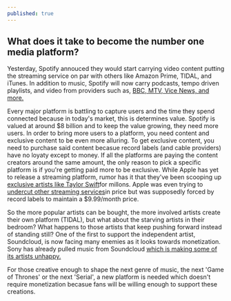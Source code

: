 ```yaml
---
published: true
---
```



## What does it take to become the number one media platform?
Yesterday, Spotify annouced they would start carrying video content putting the streaming service on par with others like Amazon Prime, TIDAL, and iTunes. In addition to music, Spotify will now carry podcasts, tempo driven playlists, and video from providers such as, [BBC, MTV, Vice News, and more.](http://www.theverge.com/2015/5/20/8629335/spotify-adds-podcasts-videos) 

Every major platform is battling to capture users and the time they spend connected because in today's market, this is determines value. Spotify is valued at around $8 billion and to keep the value growing, they need more users. In order to bring more users to a platform, you need content and exclusive content to be even more alluring. To get exclusive content, you need to purchase said content becasue record labels (and cable providers) have no loyaty except to money. If all the platforms are paying the content creators around the same amount, the only reason to pick a specific platform is if you're getting paid more to be exclusive. While Apple has yet to release a streaming platform, rumor has it that they've been scooping up [exclusive artists like Taylor Swift](http://bgr.com/2015/04/11/apple-beats-taylor-swift/)for millons. Apple was even trying to [undercut other streaming services](http://9to5mac.com/2015/03/10/apple-streaming-music-beats/)in price but was supposedly forced by record labels to maintain a $9.99/month price.

So the more popular artists can be bought, the more involved artists create their own platform (TIDAL), but what about the starving artists in their bedroom? What happens to those artists that keep pushing forward instead of standing still? One of the first to support the independent artist, Soundcloud, is now facing many enemies as it looks  towards monetization. Sony has already pulled music from Soundcloud [which is making some of its artists unhappy.](https://twitter.com/madeon/status/600714292116246528)

For those creative enough to shape the next genre of music, the next 'Game of Thrones' or the next 'Serial', a new platform is needed which doesn't require monetization becasue fans will be willing enough to support these creations.




